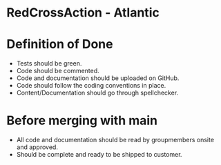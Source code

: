# RedCrossAction - Atlantic

# Definition of Done
+ Tests should be green.
+ Code should be commented.
+ Code and documentation should be uploaded on GitHub.
+ Code should follow the coding conventions in place.
+ Content/Documentation should go through spellchecker.

# Before merging with main
+ All code and documentation should be read by groupmembers onsite and approved.
+ Should be complete and ready to be shipped to customer.
